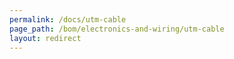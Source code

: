 ```yaml
---
permalink: /docs/utm-cable
page_path: /bom/electronics-and-wiring/utm-cable
layout: redirect
---
```


